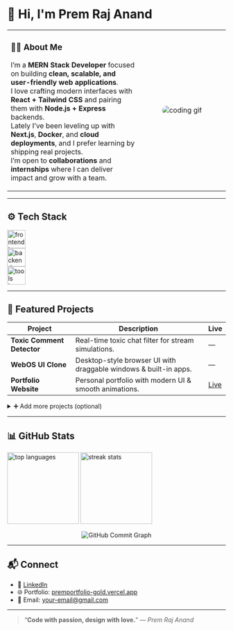 <!--
  Prem Raj Anand — GitHub Profile README
  Professional • Minimal • Responsive
-->

# 👋 Hi, I'm Prem Raj Anand

<table>
<tr>
<td width="60%" valign="top">

### 🧑‍💻 About Me  

I’m a **MERN Stack Developer** focused on building **clean, scalable, and user-friendly web applications**.  
I love crafting modern interfaces with **React + Tailwind CSS** and pairing them with **Node.js + Express** backends.  
Lately I’ve been leveling up with **Next.js**, **Docker**, and **cloud deployments**, and I prefer learning by shipping real projects.  
I’m open to **collaborations** and **internships** where I can deliver impact and grow with a team.  

</td>
<td width="40%" align="center">

<img src="https://i.pinimg.com/originals/90/70/32/9070324cdfc07c68d60eed0c39e77573.gif" alt="coding gif" style="max-width:100%; border-radius:12px;" />

</td>
</tr>
</table>

---

## ⚙️ Tech Stack  

<p align="left">
  <!-- Frontend -->
  <img src="https://skillicons.dev/icons?i=react,next,js,ts,html,css,tailwind,framer" height="42" alt="frontend icons"/>
  <br/>
  <!-- Backend -->
  <img src="https://skillicons.dev/icons?i=nodejs,express,mongodb" height="42" alt="backend icons"/>
  <br/>
  <!-- Tools -->
  <img src="https://skillicons.dev/icons?i=git,github,vscode,docker,vercel" height="42" alt="tools icons"/>
</p>

---

## 🚀 Featured Projects  

| Project | Description | Live |
| --- | --- | --- |
| **Toxic Comment Detector** | Real-time toxic chat filter for stream simulations. | — |
| **WebOS UI Clone** | Desktop-style browser UI with draggable windows & built-in apps. | — |
| **Portfolio Website** | Personal portfolio with modern UI & smooth animations. | [Live](https://premportfolio-gold.vercel.app/) |

<details>
  <summary>➕ Add more projects (optional)</summary>

- **Pinterest Clone** — Save, organize, and discover pins; Auth, Boards, Search — *(link when live)*  
- **MERN Auth Starter** — JWT auth, roles, protected routes — *(link when live)*  

</details>

---

## 📊 GitHub Stats  

<p align="left">
  <img src="https://github-readme-stats.vercel.app/api/top-langs/?username=Premraj-87&layout=compact&theme=tokyonight&hide_border=true" height="165" alt="top languages"/>
  <img src="https://streak-stats.demolab.com?user=Premraj-87&theme=tokyonight&hide_border=true" height="165" alt="streak stats"/>
</p>

<!-- Commit / activity graph (commit track) -->
<p align="center">
  <img src="https://github-readme-activity-graph.vercel.app/graph?username=Premraj-87&theme=tokyo-night&area=true&hide_border=true&custom_title=🔥%20Commit%20History" alt="GitHub Commit Graph" style="max-width:100%;"/>
</p>

---

## 📬 Connect  

- 💼 [LinkedIn](https://www.linkedin.com/in/premrajanand87/)  
- 🌐 Portfolio: [premportfolio-gold.vercel.app](https://premportfolio-gold.vercel.app/)  
- 📧 Email: your-email@gmail.com  

---

> “**Code with passion, design with love.**” — *Prem Raj Anand*